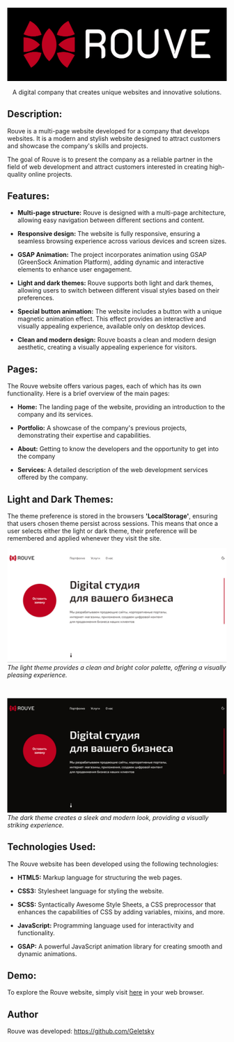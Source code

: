 <p align="center">
  <img src="assets/img/readme/logo.jpg" alt="Logo">
</p>

<p align="center">A digital company that creates unique websites and innovative solutions.</p>

## Description:
Rouve is a multi-page website developed for a company that develops websites. It is a modern and stylish website designed to attract customers and showcase the company's skills and projects. 

The goal of Rouve is to present the company as a reliable partner in the field of web development and attract customers interested in creating high-quality online projects.

## Features:
- **Multi-page structure:** Rouve is designed with a multi-page architecture, allowing easy navigation between different sections and content.

- **Responsive design:** The website is fully responsive, ensuring a seamless browsing experience across various devices and screen sizes.

- **GSAP Animation:** The project incorporates animation using GSAP (GreenSock Animation Platform), adding dynamic and interactive elements to enhance user engagement.

- **Light and dark themes:** Rouve supports both light and dark themes, allowing users to switch between different visual styles based on their preferences.

- **Special button animation:** The website includes a button with a unique magnetic animation effect. This effect provides an interactive and visually appealing experience, available only on desktop devices.

- **Clean and modern design:** Rouve boasts a clean and modern design aesthetic, creating a visually appealing experience for visitors.

## Pages:
The Rouve website offers various pages, each of which has its own functionality. Here is a brief overview of the main pages:

- **Home:** The landing page of the website, providing an introduction to the company and its services.

- **Portfolio:** A showcase of the company's previous projects, demonstrating their expertise and capabilities.

- **About:** Getting to know the developers and the opportunity to get into the company

- **Services:** A detailed description of the web development services offered by the company.

## Light and Dark Themes:

The theme preference is stored in the browsers **'LocalStorage'**, ensuring that users chosen theme persist across sessions. This means that once a user selects either the light or dark theme, their preference will be remembered and applied whenever they visit the site.


![Light Theme](https://github.com/Geletsky/Rouve/blob/master/assets/img/readme/screenshot-light.jpg)
*The light theme provides a clean and bright color palette, offering a visually pleasing experience.*

<br>

![Dark Theme](https://github.com/Geletsky/Rouve/blob/master/assets/img/readme/screenshot-dark.jpg)
*The dark theme creates a sleek and modern look, providing a visually striking experience.*

## Technologies Used:
The Rouve website has been developed using the following technologies:

- **HTML5:** Markup language for structuring the web pages.

- **CSS3:** Stylesheet language for styling the website.

- **SCSS:** Syntactically Awesome Style Sheets, a CSS preprocessor that enhances the capabilities of CSS by adding variables, mixins, and more.

- **JavaScript:** Programming language used for interactivity and functionality.

- **GSAP:** A powerful JavaScript animation library for creating smooth and dynamic animations.

## Demo:
To explore the Rouve website, simply visit [here](https://geletsky.github.io/Rouve/) in your web browser.

## Author
Rouve was developed: https://github.com/Geletsky

